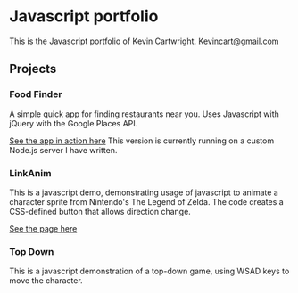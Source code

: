 # Javascript portfolio

This is the Javascript portfolio of Kevin Cartwright.
Kevincart@gmail.com

## Projects
### Food Finder
A simple quick app for finding restaurants near you.
Uses Javascript with jQuery with the Google Places API.

[See the app in action here](https://kevincartwright.herokuapp.com/)
This version is currently running on a custom Node.js server I have written.

### LinkAnim
This is a javascript demo, demonstrating usage of javascript to animate a character sprite from Nintendo's The Legend of Zelda. The code creates a CSS-defined button that allows direction change.

[See the page here](http://htmlpreview.github.io/?https://github.com/Kevincart/js_portfolio/blob/master/linkAnim/linkAnim.html)

### Top Down
This is a javascript demonstration of a top-down game, using WSAD keys to move the character.
